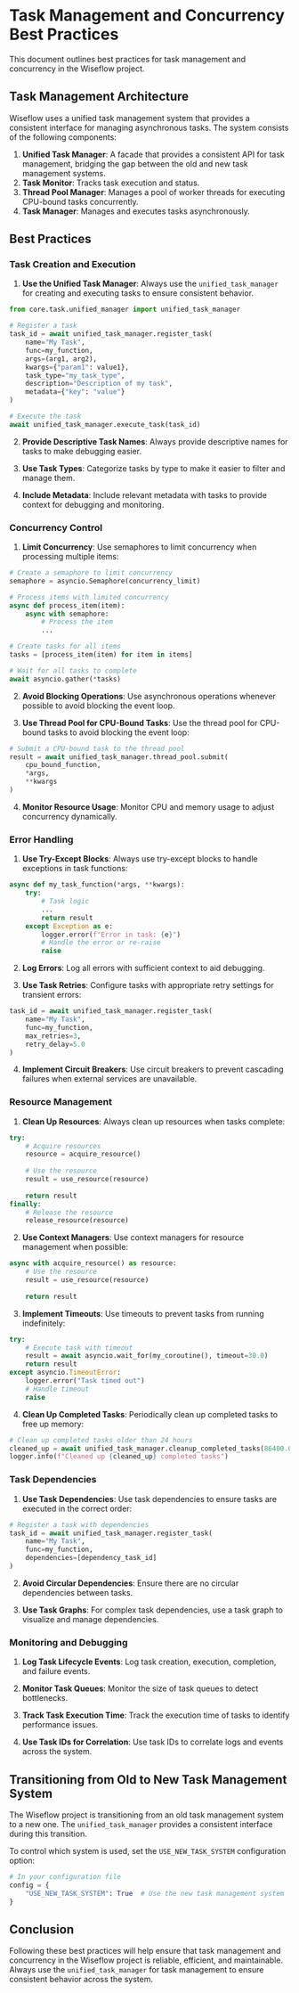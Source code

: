 # Task Management and Concurrency Best Practices

This document outlines best practices for task management and concurrency in the Wiseflow project.

## Task Management Architecture

Wiseflow uses a unified task management system that provides a consistent interface for managing asynchronous tasks. The system consists of the following components:

1. **Unified Task Manager**: A facade that provides a consistent API for task management, bridging the gap between the old and new task management systems.
2. **Task Monitor**: Tracks task execution and status.
3. **Thread Pool Manager**: Manages a pool of worker threads for executing CPU-bound tasks concurrently.
4. **Task Manager**: Manages and executes tasks asynchronously.

## Best Practices

### Task Creation and Execution

1. **Use the Unified Task Manager**: Always use the `unified_task_manager` for creating and executing tasks to ensure consistent behavior.

```python
from core.task.unified_manager import unified_task_manager

# Register a task
task_id = await unified_task_manager.register_task(
    name="My Task",
    func=my_function,
    args=(arg1, arg2),
    kwargs={"param1": value1},
    task_type="my_task_type",
    description="Description of my task",
    metadata={"key": "value"}
)

# Execute the task
await unified_task_manager.execute_task(task_id)
```

2. **Provide Descriptive Task Names**: Always provide descriptive names for tasks to make debugging easier.

3. **Use Task Types**: Categorize tasks by type to make it easier to filter and manage them.

4. **Include Metadata**: Include relevant metadata with tasks to provide context for debugging and monitoring.

### Concurrency Control

1. **Limit Concurrency**: Use semaphores to limit concurrency when processing multiple items:

```python
# Create a semaphore to limit concurrency
semaphore = asyncio.Semaphore(concurrency_limit)

# Process items with limited concurrency
async def process_item(item):
    async with semaphore:
        # Process the item
        ...

# Create tasks for all items
tasks = [process_item(item) for item in items]

# Wait for all tasks to complete
await asyncio.gather(*tasks)
```

2. **Avoid Blocking Operations**: Use asynchronous operations whenever possible to avoid blocking the event loop.

3. **Use Thread Pool for CPU-Bound Tasks**: Use the thread pool for CPU-bound tasks to avoid blocking the event loop:

```python
# Submit a CPU-bound task to the thread pool
result = await unified_task_manager.thread_pool.submit(
    cpu_bound_function,
    *args,
    **kwargs
)
```

4. **Monitor Resource Usage**: Monitor CPU and memory usage to adjust concurrency dynamically.

### Error Handling

1. **Use Try-Except Blocks**: Always use try-except blocks to handle exceptions in task functions:

```python
async def my_task_function(*args, **kwargs):
    try:
        # Task logic
        ...
        return result
    except Exception as e:
        logger.error(f"Error in task: {e}")
        # Handle the error or re-raise
        raise
```

2. **Log Errors**: Log all errors with sufficient context to aid debugging.

3. **Use Task Retries**: Configure tasks with appropriate retry settings for transient errors:

```python
task_id = await unified_task_manager.register_task(
    name="My Task",
    func=my_function,
    max_retries=3,
    retry_delay=5.0
)
```

4. **Implement Circuit Breakers**: Use circuit breakers to prevent cascading failures when external services are unavailable.

### Resource Management

1. **Clean Up Resources**: Always clean up resources when tasks complete:

```python
try:
    # Acquire resources
    resource = acquire_resource()
    
    # Use the resource
    result = use_resource(resource)
    
    return result
finally:
    # Release the resource
    release_resource(resource)
```

2. **Use Context Managers**: Use context managers for resource management when possible:

```python
async with acquire_resource() as resource:
    # Use the resource
    result = use_resource(resource)
    
    return result
```

3. **Implement Timeouts**: Use timeouts to prevent tasks from running indefinitely:

```python
try:
    # Execute task with timeout
    result = await asyncio.wait_for(my_coroutine(), timeout=30.0)
    return result
except asyncio.TimeoutError:
    logger.error("Task timed out")
    # Handle timeout
    raise
```

4. **Clean Up Completed Tasks**: Periodically clean up completed tasks to free up memory:

```python
# Clean up completed tasks older than 24 hours
cleaned_up = await unified_task_manager.cleanup_completed_tasks(86400.0)
logger.info(f"Cleaned up {cleaned_up} completed tasks")
```

### Task Dependencies

1. **Use Task Dependencies**: Use task dependencies to ensure tasks are executed in the correct order:

```python
# Register a task with dependencies
task_id = await unified_task_manager.register_task(
    name="My Task",
    func=my_function,
    dependencies=[dependency_task_id]
)
```

2. **Avoid Circular Dependencies**: Ensure there are no circular dependencies between tasks.

3. **Use Task Graphs**: For complex task dependencies, use a task graph to visualize and manage dependencies.

### Monitoring and Debugging

1. **Log Task Lifecycle Events**: Log task creation, execution, completion, and failure events.

2. **Monitor Task Queues**: Monitor the size of task queues to detect bottlenecks.

3. **Track Task Execution Time**: Track the execution time of tasks to identify performance issues.

4. **Use Task IDs for Correlation**: Use task IDs to correlate logs and events across the system.

## Transitioning from Old to New Task Management System

The Wiseflow project is transitioning from an old task management system to a new one. The `unified_task_manager` provides a consistent interface during this transition.

To control which system is used, set the `USE_NEW_TASK_SYSTEM` configuration option:

```python
# In your configuration file
config = {
    "USE_NEW_TASK_SYSTEM": True  # Use the new task management system
}
```

## Conclusion

Following these best practices will help ensure that task management and concurrency in the Wiseflow project is reliable, efficient, and maintainable. Always use the `unified_task_manager` for task management to ensure consistent behavior across the system.

